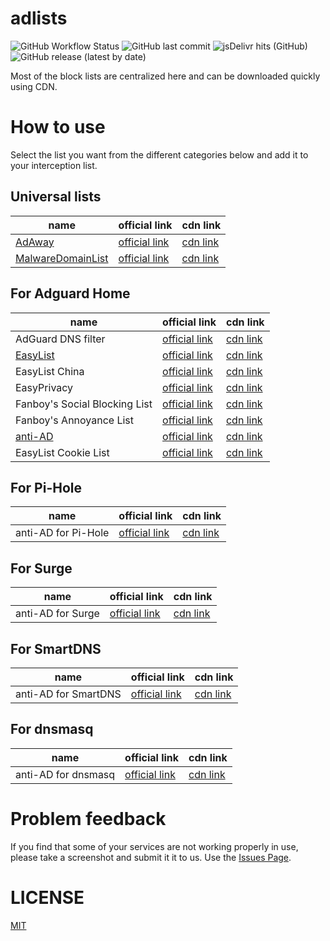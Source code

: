 # adlists
![GitHub Workflow Status](https://img.shields.io/github/workflow/status/bmyjacks/adlists/Update%20list?label=update&logo=github&style=for-the-badge)
![GitHub last commit](https://img.shields.io/github/last-commit/bmyjacks/adlists?logo=github&style=for-the-badge)
![jsDelivr hits (GitHub)](https://img.shields.io/jsdelivr/gh/hm/bmyjacks/adlists?label=downloads&logo=jsdelivr&style=for-the-badge)
![GitHub release (latest by date)](https://img.shields.io/github/v/release/bmyjacks/adlists?logo=github&style=for-the-badge)

Most of the block lists are centralized here and can be downloaded quickly using CDN.

# How to use
Select the list you want from the different categories below and add it to your interception list.

## Universal lists

| name                                                      | official link                                                                               | cdn link                                                                               |
| --------------------------------------------------------- | ------------------------------------------------------------------------------------------- | -------------------------------------------------------------------------------------- |
| [AdAway](https://adaway.org/)                             | [official link](https://raw.githubusercontent.com/AdAway/adaway.github.io/master/hosts.txt) | [cdn link](https://cdn.jsdelivr.net/gh/bmyjacks/adlists@latest/adlists/AdAway.txt)            |
| [MalwareDomainList](http://www.malwaredomainlist.com/)    | [official link](http://www.malwaredomainlist.com/hostslist/hosts.txt)                       | [cdn link](https://cdn.jsdelivr.net/gh/bmyjacks/adlists@latest/adlists/MalwareDomainList.txt) |

## For Adguard Home

| name                             | official link                                                                               | cdn link                                                                                          |
| -------------------------------- | ------------------------------------------------------------------------------------------- | ------------------------------------------------------------------------------------------------- |
| AdGuard DNS filter               | [official link](https://adguardteam.github.io/AdGuardSDNSFilter/Filters/filter.txt)         | [cdn link](https://cdn.jsdelivr.net/gh/bmyjacks/adlists@latest/adlists/AdGuard-DNS-filter.txt)           |
| [EasyList](https://easylist.to/) | [official link](https://easylist-downloads.adblockplus.org/easylist.txt)                    | [cdn link](https://cdn.jsdelivr.net/gh/bmyjacks/adlists@latest/adlists/EasyList.txt)                     |
| EasyList China                   | [official link](https://easylist-downloads.adblockplus.org/easylistchina.txt)               | [cdn link](https://cdn.jsdelivr.net/gh/bmyjacks/adlists@latest/adlists/AdGuard-DNS-filter.txt)           |
| EasyPrivacy                      | [official link](https://easylist.to/easylist/easyprivacy.txt)                               | [cdn link](https://cdn.jsdelivr.net/gh/bmyjacks/adlists@latest/adlists/EasyPrivacy.txt)                  |
| Fanboy's Social Blocking List    | [official link](https://easylist.to/easylist/fanboy-social.txt)                             | [cdn link](https://cdn.jsdelivr.net/gh/bmyjacks/adlists@latest/adlists/Fanboy-Social-Blocking-List.txt)  |
| Fanboy's Annoyance List          | [official link](https://easylist.to/easylist/fanboy-annoyance.txt)                          | [cdn link](https://cdn.jsdelivr.net/gh/bmyjacks/adlists@latest/adlists/Fanboy-Annoyance-List.txt)   |
| [anti-AD](https://anti-ad.net/)  | [official link](https://anti-ad.net/easylist.txt)                                           | [cdn link](https://cdn.jsdelivr.net/gh/bmyjacks/adlists@latest/adlists/anti-AD.txt)                      |
| EasyList Cookie List             | [official link](https://easylist-downloads.adblockplus.org/easylist-cookie.txt)             | [cdn link](https://cdn.jsdelivr.net/gh/bmyjacks/adlists@latest/adlists/EasyList-Cookie-List.txt)  |

## For Pi-Hole

| name                | official link                                    | cdn link                                                                                  |
| ------------------- | ------------------------------------------------ | ----------------------------------------------------------------------------------------- |
| anti-AD for Pi-Hole | [official link](https://anti-ad.net/domains.txt) | [cdn link](https://cdn.jsdelivr.net/gh/bmyjacks/adlists@latest/adlists/anti-AD-for-Pi-Hole.txt)  |

## For Surge

| name              | official link                                  | cdn link                                                                               |
| ----------------- | ---------------------------------------------- | -------------------------------------------------------------------------------------- |
| anti-AD for Surge | [official link](https://anti-ad.net/surge.txt) | [cdn link](https://cdn.jsdelivr.net/gh/bmyjacks/adlists@latest/adlists/anti-AD-for-Surge.txt) |

## For SmartDNS

| name                 | official link                                                  | cdn link                                                                                   |
| -------------------- | -------------------------------------------------------------- | ------------------------------------------------------------------------------------------ |
| anti-AD for SmartDNS | [official link](https://anti-ad.net/anti-ad-for-smartdns.conf) | [cdn link](https://cdn.jsdelivr.net/gh/bmyjacks/adlists@latest/adlists/anti-AD-for-SmartDNS.conf) |

## For dnsmasq

| name                | official link                                                 | cdn link                                                                                  |
| ------------------- | ------------------------------------------------------------- | ----------------------------------------------------------------------------------------- |
| anti-AD for dnsmasq | [official link](https://anti-ad.net/anti-ad-for-dnsmasq.conf) | [cdn link](https://cdn.jsdelivr.net/gh/bmyjacks/adlists@latest/adlists/anti-AD-for-dnsmasq.conf) |

# Problem feedback
If you find that some of your services are not working properly in use, please take a screenshot and submit it it to us. Use the [Issues Page](https://github.com/bmyjacks/adlists/issues).

# LICENSE
[MIT](https://github.com/bmyjacks/adlists/LICENSE)
